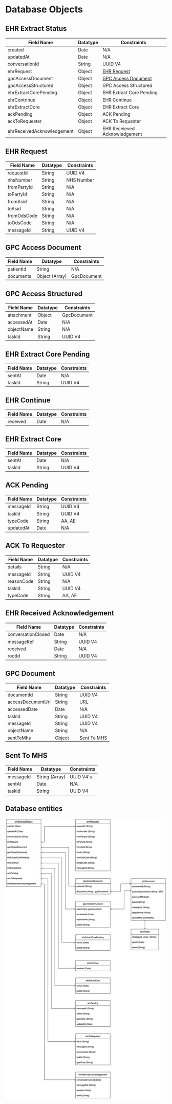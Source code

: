 # Database Objects

## EHR Extract Status

| Field Name                 | Datatype | Constraints                                            |
| -------------------------- | -------- | ------------------------------------------------------ |
| created                    | Date     | N/A                                                    |
| updatedAt                  | Date     | N/A                                                    |
| conversationId             | String   | UUID V4                                                |
| ehrRequest                 | Object   | [EHR Request](database.md#ehr-request)                 |
| gpcAccessDocument          | Object   | [GPC Access Document](database.md#gpc-access-document) |
| gpcAccessStructured        | Object   | GPC Access Structured                                  |
| ehrExtractCorePending      | Object   | EHR Extract Core Pending                               |
| ehrContrinue               | Object   | EHR Continue                                           |
| ehrExtractCore             | Object   | EHR Extract Core                                       |
| ackPending                 | Object   | ACK Pending                                            |
| ackToRequester             | Object   | ACK To Requester                                       |
| ehrReceivedAcknowledgement | Object   | EHR Receieved Acknowledgement                          |



## EHR Request

| Field Name  | Datatype | Constraints |
| ----------- | -------- | ----------- |
| requestId   | String   | UUID V4     |
| nhsNumber   | String   | NHS Number  |
| fromPartyId | String   | N/A         |
| toPartyId   | String   | N/A         |
| fromAsid    | String   | N/A         |
| toAsid      | String   | N/A         |
| fromOdsCode | String   | N/A         |
| toOdsCode   | String   | N/A         |
| messageId   | String   | UUID V4     |



## GPC Access Document

| Field Name | Datatype       | Constraints |
| ---------- | -------------- | ----------- |
| patientId  | String         | N/A         |
| documents  | Object (Array) | GpcDocument |



## GPC Access Structured

| Field Name | Datatype | Constraints |
| ---------- | -------- | ----------- |
| attachment | Object   | GpcDocument |
| accessedAt | Date     | N/A         |
| objectName | String   | N/A         |
| taskId     | String   | UUID V4     |



## EHR Extract Core Pending

| Field Name | Datatype | Constraints |
| ---------- | -------- | ----------- |
| sentAt     | Date     | N/A         |
| taskId     | String   | UUID V4     |



## EHR Continue

| Field Name | Datatype | Constraints |
| ---------- | -------- | ----------- |
| received   | Date     | N/A         |



## EHR Extract Core

| Field Name | Datatype | Constraints |
| ---------- | -------- | ----------- |
| sentAt     | Date     | N/A         |
| taskId     | String   | UUID V4     |



## ACK Pending

| Field Name | Datatype | Constraints |
| ---------- | -------- | ----------- |
| messageId  | String   | UUID V4     |
| taskId     | String   | UUID V4     |
| typeCode   | String   | AA, AE      |
| updatedAt  | Date     | N/A         |



## ACK To Requester

| Field Name | Datatype | Constraints |
| ---------- | -------- | ----------- |
| details    | String   | N/A         |
| messageId  | String   | UUID V4     |
| reasonCode | String   | N/A         |
| taskId     | String   | UUID V4     |
| typeCode   | String   | AA, AE      |



## EHR Received Acknowledgement

| Field Name         | Datatype | Constraints |
| ------------------ | -------- | ----------- |
| conversationClosed | Date     | N/A         |
| messageRef         | String   | UUID V4     |
| received           | Date     | N/A         |
| rootId             | String   | UUID V4     |



## GPC Document

| Field Name        | Datatype | Constraints |
| ----------------- | -------- | ----------- |
| documentId        | String   | UUID V4     |
| accessDocumentUrl | String   | URL         |
| accessedDate      | Date     | N/A         |
| taskId            | String   | UUID V4     |
| messageId         | String   | UUID V4     |
| objectName        | String   | N/A         |
| sentToMhs         | Object   | Sent To MHS |



## Sent To MHS

| Field Name | Datatype       | Constraints |
| ---------- | -------------- | ----------- |
| messageId  | String (Array) | UUID V4's   |
| sentAt     | Date           | N/A         |
| taskId     | String         | UUID V4     |



## Database entities

![EHR Extract Status Structure](EhrExtractStatus.drawio.png "EHR Extract Status Structure")